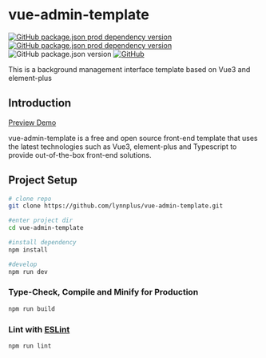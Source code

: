 # vue-admin-template

[![GitHub package.json prod dependency version](https://img.shields.io/github/package-json/dependency-version/lynnplus/vue-admin-template/vue)](https://github.com/vuejs/core)
[![GitHub package.json prod dependency version](https://img.shields.io/github/package-json/dependency-version/lynnplus/vue-admin-template/element-plus)](https://github.com/element-plus/element-plus)
![GitHub package.json version](https://img.shields.io/github/package-json/v/lynnplus/vue-admin-template)
[![GitHub](https://img.shields.io/github/license/lynnplus/vue-admin-template)](https://github.com/lynnplus/vue-admin-template/blob/master/LICENSE)

This is a background management interface template based on Vue3 and element-plus

## Introduction

[Preview Demo](https://lynnplus.github.io/vue-admin-template)

vue-admin-template is a free and open source front-end template that uses the latest technologies such as Vue3, element-plus and Typescript to provide out-of-the-box front-end solutions.

## Project Setup

```bash
# clone repo
git clone https://github.com/lynnplus/vue-admin-template.git

#enter project dir
cd vue-admin-template

#install dependency
npm install

#develop
npm run dev
```

### Type-Check, Compile and Minify for Production

```sh
npm run build
```

### Lint with [ESLint](https://eslint.org/)

```sh
npm run lint
```
